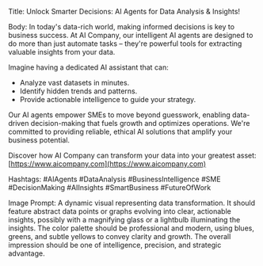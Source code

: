 Title: Unlock Smarter Decisions: AI Agents for Data Analysis & Insights!

Body:
In today's data-rich world, making informed decisions is key to business success. At AI Company, our intelligent AI agents are designed to do more than just automate tasks – they're powerful tools for extracting valuable insights from your data.

Imagine having a dedicated AI assistant that can:
- Analyze vast datasets in minutes.
- Identify hidden trends and patterns.
- Provide actionable intelligence to guide your strategy.

Our AI agents empower SMEs to move beyond guesswork, enabling data-driven decision-making that fuels growth and optimizes operations. We're committed to providing reliable, ethical AI solutions that amplify your business potential.

Discover how AI Company can transform your data into your greatest asset: [https://www.aicompany.com](https://www.aicompany.com)

Hashtags:
#AIAgents #DataAnalysis #BusinessIntelligence #SME #DecisionMaking #AIInsights #SmartBusiness #FutureOfWork

Image Prompt:
A dynamic visual representing data transformation. It should feature abstract data points or graphs evolving into clear, actionable insights, possibly with a magnifying glass or a lightbulb illuminating the insights. The color palette should be professional and modern, using blues, greens, and subtle yellows to convey clarity and growth. The overall impression should be one of intelligence, precision, and strategic advantage.